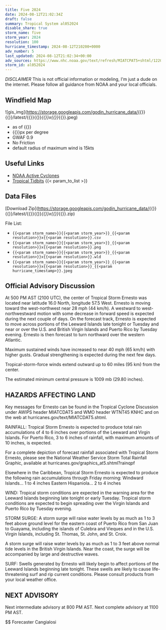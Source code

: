 ```yaml
---
title: Five 2024
date: 2024-08-12T21:02:34Z
draft: false
summary: Tropical System al052024
disable_share: true
storm_name: five
storm_year: 2024
resolution: 100
hurricane_timestamp: 2024-08-12T210200+0000
adv_number: 5
last_updated: 2024-08-12T21:02:34+00:00
adv_sources: https://www.nhc.noaa.gov/text/refresh/MIATCPAT5+shtml/122045.shtml;https://www.nhc.noaa.gov/refresh/graphics_at5+shtml/204806.shtml?cone
storm_id: al052024
---
```

*DISCLAIMER* This is not official information or modeling, I'm just a dude on the internet.  Please follow all guidance from NOAA and your local officials.

## Windfield Map
![gis_img](https://storage.googleapis.com/godin_hurricane_data/{{<param storm_name>}}{{<param storm_year>}}/latest/{{<param storm_name>}}{{<param storm_year>}}_{{<param resolution>}}x{{<param resolution>}}_{{<param hurricane_timestamp>}}.jpeg)

- as of {{<param last_updated>}}
- {{<param resolution>}}px per degree
- GWAF 0.9
- No Friction
- default radius of maximum wind is 15kts

## Useful Links
- [NOAA Active Cyclones](https://www.nhc.noaa.gov/)
- [Tropical Tidbits](https://www.tropicaltidbits.com/storminfo/)
{{< param_to_list >}}

## Data Files
[Download Zip](https://storage.googleapis.com/godin_hurricane_data/{{<param storm_name>}}{{<param storm_year>}}/latest/{{<param storm_name>}}{{<param storm_year>}}_{{<param resolution>}}x{{<param resolution>}}_{{<param hurricane_timestamp>}}.zip)

File List:
- `{{<param storm_name>}}{{<param storm_year>}}_{{<param resolution>}}x{{<param resolution>}}.csv`
- `{{<param storm_name>}}{{<param storm_year>}}_{{<param resolution>}}x{{<param resolution>}}.png`
- `{{<param storm_name>}}{{<param storm_year>}}_{{<param resolution>}}x{{<param resolution>}}.wld`
- `{{<param storm_name>}}{{<param storm_year>}}_{{<param resolution>}}x{{<param resolution>}}_{{<param hurricane_timestamp>}}.jpeg`


## Official Advisory Discussion
At 500 PM AST (2100 UTC), the center of Tropical Storm Ernesto was
located near latitude 16.0 North, longitude 57.5 West. Ernesto is
moving toward the west-northwest near 28 mph (44 km/h). A westward 
to west-northwestward motion with some decrease in forward speed is 
expected during the next couple of days. On the forecast track, 
Ernesto is expected to move across portions of the Leeward Islands 
late tonight or Tuesday and near or over the U.S. and British 
Virgin Islands and Puerto Rico by Tuesday evening.  Ernesto is then 
forecast to turn northward over the western Atlantic.
 
Maximum sustained winds have increased to near 40 mph (65 km/h) 
with higher gusts.  Gradual strengthening is expected during the 
next few days.
 
Tropical-storm-force winds extend outward up to 60 miles (95 km)
from the center.
 
The estimated minimum central pressure is 1009 mb (29.80 inches).
 
 
HAZARDS AFFECTING LAND
----------------------
Key messages for Ernesto can be found in the Tropical Cyclone 
Discussion under AWIPS header MIATCDAT5 and WMO header WTNT45 KNHC 
and on the web at hurricanes.gov/text/MIATCDAT5.shtml.
 
RAINFALL: Tropical Storm Ernesto is expected to produce total rain 
accumulations of 4 to 6 inches over portions of the Leeward and 
Virgin Islands. For Puerto Rico, 3 to 6 inches of rainfall, with 
maximum amounts of 10 inches, is expected.

For a complete depiction of forecast rainfall associated with 
Tropical Storm Ernesto, please see the National Weather Service 
Storm Total Rainfall Graphic, available at 
hurricanes.gov/graphics_at5.shtml?rainqpf

Elsewhere in the Caribbean, Tropical Storm Ernesto is expected to 
produce the following rain accumulations through Friday morning:
Windward Islands… 1 to 4 inches
Eastern Hispaniola… 2 to 4 inches
 
WIND:  Tropical storm conditions are expected in the warning area
for the Leeward Islands beginning late tonight or early Tuesday.
Tropical storm conditions are expected to begin spreading over the
Virgin Islands and Puerto Rico by Tuesday evening.
 
STORM SURGE: A storm surge will raise water levels by as much as 1
to 3 feet above ground level for the eastern coast of Puerto Rico
from San Juan to Guayama, including the islands of Culebra and
Vieques and in the U.S. Virgin Islands, including St. Thomas, St.
John, and St. Croix.
 
A storm surge will raise water levels by as much as 1 to 3 feet
above normal tide levels in the British Virgin Islands. Near the
coast, the surge will be accompanied by large and destructive waves.
 
SURF:  Swells generated by Ernesto will likely begin to affect
portions of the Leeward Islands beginning late tonight.  These
swells are likely to cause life-threatening surf and rip current
conditions. Please consult products from your local weather office.
 
 
NEXT ADVISORY
-------------
Next intermediate advisory at 800 PM AST.
Next complete advisory at 1100 PM AST.
 
$$
Forecaster Cangialosi
